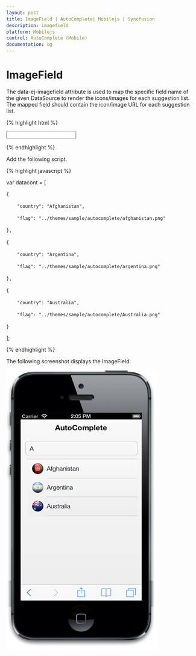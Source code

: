 ```yaml
---
layout: post
title: ImageField | AutoComplete| Mobilejs | Syncfusion
description: imagefield
platform: Mobilejs
control: AutoComplete (Mobile) 
documentation: ug
---
```


# ImageField

The data-ej-imagefield attribute is used to map the specific field name of the given DataSource to render the icons/images for each suggestion list. The mapped field should contain the icon/image URL for each suggestion list.

{% highlight html %}

<input id="autocomplete_sample" data-role="ejmautocomplete" data-ej-datasource="window.datacont" data-ej-fields-text="country" data-ej-imagefield="flag" />

{% endhighlight %}

Add the following script.

{% highlight javascript %}

var datacont = [

    {

        "country": "Afghanistan",

        "flag": "../themes/sample/autocomplete/afghanistan.png"

    },

    {

        "country": "Argentina",

        "flag": "../themes/sample/autocomplete/argentina.png"

    },

    {

        "country": "Australia",

        "flag": "../themes/sample/autocomplete/Australia.png"

    }
];

{% endhighlight %}

The following screenshot displays the ImageField:

![](Image-customization_images/Image-customization_img1.png)